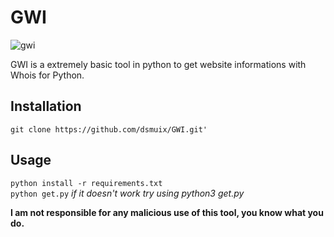 # GWI
![gwi](https://i.imgur.com/CYATw08.png)

GWI is a extremely basic tool in python to get website informations with Whois for Python.

## Installation
`git clone https://github.com/dsmuix/GWI.git'`

## Usage
`python install -r requirements.txt`  
`python get.py` *if it doesn't work try using python3 get.py*

**I am not responsible for any malicious use of this tool, you know what you do.**